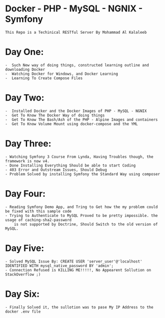 # Docker - PHP - MySQL - NGNIX - Symfony
    This Repo is a Techinical RESTful Server By Mohammad Al Kalaleeb
    
# Day One:

    -  Such New way of doing things, constructed learning outline and downloading Docker
    -  Watching Docker for Windows, and Docker Learning
    -  Learning To Create Compose Files

# Day Two:
    -  Installed Docker and the Docker Images of PHP - MySQL - NGNIX 
    -  Get To Know The Docker Way of doing things
    -  Get To Know The Bash/Ash of the PHP - Alpine Images and containers
    -  Get To Know Volume Mount using docker-compose and the YML

# Day Three:

    - Watching Symfony 3 Course From Lynda, Having Troubles though, the framework is now v4.
    - Done Installing Everything Should be able to start Coding
    - 403 Error and Outstream Issues, Should Debug
    - Problem Solved by installing Symfony the Standard Way using composer

# Day Four:

    - Reading Symfony Demo App, and Tring to Get how the my problem could be fixed with this sample code
    - Trying to Authenticate to MySQL Proved to be pretty impossible. the usage of caching-sha2-password
        is not supported by Doctrine, Should Switch to the old version of MySQL.

# Day Five:
    - Solved MySQL Issue By: CREATE USER 'server_user'@'localhost' IDENTIFIED WITH mysql_native_password BY 'admin'; 
    - Connection Refused is KILLING ME!!!!!, No Appearent Sollution on StackOverflow ;)

# Day Six:
    - Finally Solved it, the sullotion was to pase My IP Address to the docker .env file
